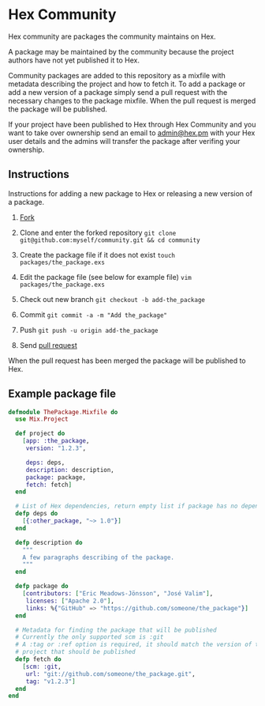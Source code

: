 # Hex Community

Hex community are packages the community maintains on Hex.

A package may be maintained by the community because the project authors have not yet published it to Hex.

Community packages are added to this repository as a mixfile with metadata describing the project and how to fetch it. To add a package or add a new version of a package simply send a pull request with the necessary changes to the package mixfile. When the pull request is merged the package will be published.

If your project have been published to Hex through Hex Community and you want to take over ownership send an email to admin@hex.pm with your Hex user details and the admins will transfer the package after verifing your ownership.

## Instructions

Instructions for adding a new package to Hex or releasing a new version of a package.

1. [Fork](https://github.com/hexpm/community/fork)

2. Clone and enter the forked repository `git clone git@github.com:myself/community.git && cd community`

3. Create the package file if it does not exist `touch packages/the_package.exs`

4. Edit the package file (see below for example file) `vim packages/the_package.exs`

5. Check out new branch `git checkout -b add-the_package`

6. Commit `git commit -a -m "Add the_package"`

7. Push `git push -u origin add-the_package`

8. Send [pull request](https://help.github.com/articles/creating-a-pull-request)

When the pull request has been merged the package will be published to Hex.

## Example package file

```elixir
defmodule ThePackage.Mixfile do
  use Mix.Project

  def project do
    [app: :the_package,
     version: "1.2.3",

     deps: deps,
     description: description,
     package: package,
     fetch: fetch]
  end

  # List of Hex dependencies, return empty list if package has no dependencies
  defp deps do
    [{:other_package, "~> 1.0"}]
  end

  defp description do
    """
    A few paragraphs describing of the package.
    """
  end

  defp package do
    [contributors: ["Eric Meadows-Jönsson", "José Valim"],
     licenses: ["Apache 2.0"],
     links: %{"GitHub" => "https://github.com/someone/the_package"}]
  end

  # Metadata for finding the package that will be published
  # Currently the only supported scm is :git
  # A :tag or :ref option is required, it should match the version of the
  # project that should be published
  defp fetch do
    [scm: :git,
     url: "git://github.com/someone/the_package.git",
     tag: "v1.2.3"]
  end
end
```
